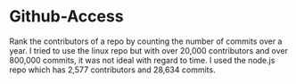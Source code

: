 # Github-Access

Rank the contributors of a repo by counting the number of commits over a year.
I tried to use the linux repo but with over 20,000 contributors and over 800,000 commits, it was not ideal with regard to time.
I used the node.js repo which has 2,577 contributors and 28,634 commits.
